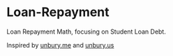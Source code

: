 # Loan-Repayment
Loan Repayment Math, focusing on Student Loan Debt.

Inspired by [unbury.me](https://unbury.me/) and [unbury.us](http://unbury.us/)
